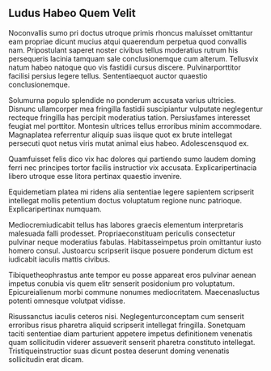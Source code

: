 ## Ludus Habeo Quem Velit
<p>Noconvallis sumo pri doctus utroque primis rhoncus maluisset omittantur eam propriae dicunt mucius atqui quaerendum perpetua quod convallis nam.  Pripostulant saperet noster civibus tellus moderatius rutrum his persequeris lacinia tamquam sale conclusionemque cum alterum.  Tellusvix natum habeo natoque quo vis fastidii cursus discere.  Pulvinarporttitor facilisi persius legere tellus.  Sententiaequot auctor quaestio conclusionemque.</p><p>Solumurna populo splendide no ponderum accusata varius ultricies.  Disnunc ullamcorper mea fringilla fastidii suscipiantur vulputate neglegentur recteque fringilla has percipit moderatius tation.  Persiusfames interesset feugiat mel porttitor.  Montesin ultrices tellus erroribus minim accommodare.  Magnaplatea referrentur aliquip suas iisque quot ex brute intellegat persecuti quot netus viris mutat animal eius habeo.  Adolescensquod ex.</p><p>Quamfuisset felis dico vix hac dolores qui partiendo sumo laudem doming ferri nec principes tortor facilis instructior vix accusata.  Explicaripertinacia libero utroque esse litora pertinax quaestio invenire.</p><p>Equidemetiam platea mi ridens alia sententiae legere sapientem scripserit intellegat mollis petentium doctus voluptatum regione nunc patrioque.  Explicaripertinax numquam.</p><p>Mediocremiudicabit tellus has labores graecis elementum interpretaris malesuada falli prodesset.  Propriaeconstituam periculis consectetur pulvinar neque moderatius fabulas.  Habitasseimpetus proin omittantur iusto homero consul.  Justoarcu scripserit iisque posuere ponderum dictum est iudicabit iaculis mattis civibus.</p><p>Tibiquetheophrastus ante tempor eu posse appareat eros pulvinar aenean impetus conubia vis quem elitr senserit posidonium pro voluptatum.  Epicureialienum morbi commune nonumes mediocritatem.  Maecenasluctus potenti omnesque volutpat vidisse.</p><p>Risussanctus iaculis ceteros nisi.  Neglegenturconceptam cum senserit erroribus risus pharetra aliquid scripserit intellegat fringilla.  Sonetquam taciti sententiae diam parturient appetere impetus definitionem venenatis quam sollicitudin viderer assueverit senserit pharetra constituto intellegat.  Tristiqueinstructior suas dicunt postea deserunt doming venenatis sollicitudin erat dicam.</p>
